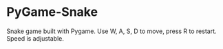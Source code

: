 # PyGame-Snake
Snake game built with Pygame. Use W, A, S, D to move, press R to restart. Speed is adjustable.
